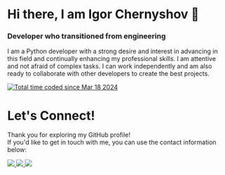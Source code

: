 # Hi there, I am Igor Chernyshov 👋

### Developer who transitioned from engineering

I am a Python developer with a strong desire and interest in advancing in this field and continually enhancing my professional skills. I am attentive and not afraid of complex tasks. I can work independently and am also ready to collaborate with other developers to create the best projects. 

<a href="https://wakatime.com/@018e51af-53ed-40b5-b0ce-07bcf4603bca"><img src="https://wakatime.com/badge/user/018e51af-53ed-40b5-b0ce-07bcf4603bca.svg" alt="Total time coded since Mar 18 2024" />
</a>

# Let's Connect! 
Thank you for exploring my GitHub profile!  
If you'd like to get in touch with me, you can use the contact information below:

<a href="https://t.me/Igareokay" >
<img src="https://img.shields.io/badge/Telegram-2CA5E0?style=for-the-badge&logo=telegram&logoColor=white"/>
</a>
<a href="mailto:igchern95@gmail.com" >
<img src="https://img.shields.io/badge/Gmail-D14836?style=for-the-badge&logo=gmail&logoColor=white"/>
</a>
<a href="https://www.linkedin.com/in/igor-chernyshov-62078129b/" >
<img src="https://img.shields.io/badge/LinkedIn-0077B5?style=for-the-badge&logo=linkedin&logoColor=white"/>
</a>
